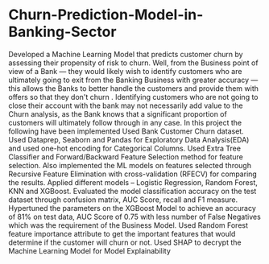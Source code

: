 # Churn-Prediction-Model-in-Banking-Sector
Developed a Machine Learning Model that predicts customer churn by assessing their propensity of risk to churn.
Well, from the Business point of view of a Bank — they would likely wish to identify customers who are ultimately going to exit from the Banking Business with greater accuracy — this allows the Banks to better handle the customers and provide them with offers so that they don't churn . Identifying customers who are not going to close their account with the bank may not necessarily add value to the Churn analysis, as the Bank knows that a significant proportion of customers will ultimately follow through in any case.
In this project the following have been implemented
Used Bank Customer Churn dataset. Used Dataprep, Seaborn and Pandas for Exploratory Data Analysis(EDA) and used one-hot encoding for Categorical Columns.
Used Extra Tree Classifier and Forward/Backward Feature Selection method for feature selection.  Also implemented the ML models on features selected through Recursive Feature Elimination with cross-validation (RFECV) for comparing the results.
Applied different models – Logistic Regression, Random Forest, KNN and XGBoost.
Evaluated the model classification accuracy on the test dataset through confusion matrix, AUC Score, recall and F1 measure.
Hypertuned the parameters on the XGBoost Model to achieve an accuracy of 81% on test data, AUC Score of 0.75 with less number of False Negatives which was the requirement of the Business Model.
Used Random Forest feature importance attribute to get the important features that would determine if the customer will churn or not.
Used SHAP to decrypt the Machine Learning Model for Model Explainability
